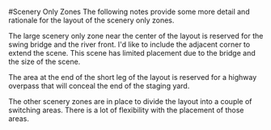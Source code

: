 #Scenery Only Zones
The following notes provide some more detail and rationale for the layout of the scenery only zones.

The large scenery only zone near the center of the layout is reserved for the swing bridge and the river front.  I'd like to include the adjacent corner to extend the scene.  This scene has limited placement due to the bridge and the size of the scene.

The area at the end of the short leg of the layout is reserved for a highway overpass that will conceal the end of the staging yard.

The other scenery zones are in place to divide the layout into a couple of switching areas.  There is a lot of flexibility with the placement of those areas.